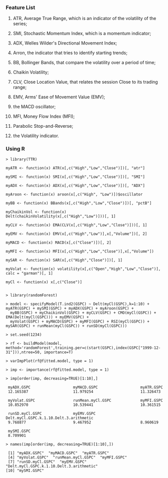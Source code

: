 ### Feature List

1. ATR, Average True Range, which is an indicator of the volatility of the series;

2. SMI, Stochastic Momentum Index, which is a momentum indicator; 

3. ADX, Welles Wilder's Directional Movement Index; 

4. Arron, the indicator that tries to identify starting trends; 

5. BB, Bollinger Bands, that compare the volatility over a period of time; 

6. Chaikin Volatility; 

7. CLV, Close Location Value, that relates the session Close to its trading range; 

8. EMV, Arms' Ease of Movement Value (EMV); 

9. the MACD oscillator; 

10. MFI, Money Flow Index (MFI);

11. Parabolic Stop-and-Reverse; 

12. the Volatility indicator.


### Using R
~~~
> library(TTR)

myATR <- function(x) ATR(x[,c("High","Low","Close")])[, "atr"]
 
mySMI <- function(x) SMI(x[,c("High","Low","Close")])[, "SMI"]
 
myADX <- function(x) ADX(x[,c("High","Low","Close")])[, "ADX"]
 
myAroon <- function(x) aroon(x[,c("High", "Low")])$oscillator
 
myBB <- function(x) BBands(x[,c("High","Low","Close")])[, "pctB"]
 
myChaikinVol <- function(x) Delt(chaikinVolatility(x[,c("High","Low")]))[, 1]

myCLV <- function(x) EMA(CLV(x[,c("High","Low","Close")]))[, 1]
 
myEMV <- function(x) EMV(x[,c("High","Low")],x[,"Volume"])[, 2]
 
myMACD <- function(x) MACD(x[,c("Close")])[, 2]
 
myMFI <- function(x) MFI(x[,c("High","Low","Close")],x[,"Volume"])
 
mySAR <- function(x) SAR(x[,c("High","Close")])[, 1]
 
myVolat <- function(x) volatility(x[,c("Open","High","Low","Close")], calc = "garman")[, 1]

myCl <- function(x) x[,c("Close")]


> library(randomForest)

> model <- specifyModel(T.ind2(GSPC) ~ Delt(myCl(GSPC),k=1:10) + myATR(GSPC) + mySMI(GSPC) + myADX(GSPC) + myAroon(GSPC) +
  myBB(GSPC) + myChaikinVol(GSPC) + myCLV(GSPC) + CMO(myCl(GSPC)) + EMA(Delt(myCl(GSPC))) + myEMV(GSPC) +
  myVolat(GSPC) + myMACD(GSPC) + myMFI(GSPC) + RSI(myCl(GSPC)) + mySAR(GSPC) + runMean(myCl(GSPC)) + runSD(myCl(GSPC)))
 
> set.seed(1234)

> rf <- buildModel(model, method='randomForest',training.per=c(start(GSPC),index(GSPC["1999-12-31"])),ntree=50, importance=T)

> varImpPlot(rf@fitted.model, type = 1)

> imp <- importance(rf@fitted.model, type = 1)

> imp[order(imp, decreasing=TRUE)[1:10],]

 myADX.GSPC                   myMACD.GSPC                   myATR.GSPC 
 12.165387                    11.979254                     11.326473
 
 myVolat.GSPC                 runMean.myCl.GSPC             myMFI.GSPC 
 10.852970                    10.539441                     10.361515 
 
 runSD.myCl.GSPC              myEMV.GSPC                    Delt.myCl.GSPC.k.1.10.Delt.3.arithmetic
 9.768877                     9.467952                      8.960619 
 
 mySMI.GSPC 
 8.709901 

> names(imp[order(imp, decreasing=TRUE)[1:10],])

 [1] "myADX.GSPC"  "myMACD.GSPC"  "myATR.GSPC"                             
 [4] "myVolat.GSPC"  "runMean.myCl.GSPC"  "myMFI.GSPC"                             
 [7] "runSD.myCl.GSPC"  "myEMV.GSPC"  "Delt.myCl.GSPC.k.1.10.Delt.3.arithmetic"
[10] "mySMI.GSPC"                             
~~~
